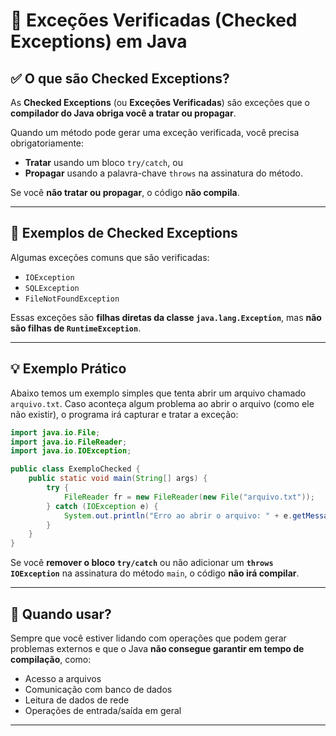 # 📄 Exceções Verificadas (Checked Exceptions) em Java

## ✅ O que são Checked Exceptions?

As **Checked Exceptions** (ou **Exceções Verificadas**) são exceções que o **compilador do Java obriga você a tratar ou propagar**.

Quando um método pode gerar uma exceção verificada, você precisa obrigatoriamente:

- **Tratar** usando um bloco `try/catch`, ou
- **Propagar** usando a palavra-chave `throws` na assinatura do método.

Se você **não tratar ou propagar**, o código **não compila**.

---

## 🚀 Exemplos de Checked Exceptions

Algumas exceções comuns que são verificadas:

- `IOException`
- `SQLException`
- `FileNotFoundException`

Essas exceções são **filhas diretas da classe `java.lang.Exception`**, mas **não são filhas de `RuntimeException`**.

---

## 💡 Exemplo Prático

Abaixo temos um exemplo simples que tenta abrir um arquivo chamado `arquivo.txt`. Caso aconteça algum problema ao abrir o arquivo (como ele não existir), o programa irá capturar e tratar a exceção:

```java
import java.io.File;
import java.io.FileReader;
import java.io.IOException;

public class ExemploChecked {
    public static void main(String[] args) {
        try {
            FileReader fr = new FileReader(new File("arquivo.txt"));
        } catch (IOException e) {
            System.out.println("Erro ao abrir o arquivo: " + e.getMessage());
        }
    }
}
```

Se você **remover o bloco `try/catch`** ou não adicionar um **`throws IOException`** na assinatura do método `main`, o código **não irá compilar**.

---

## 🎯 Quando usar?

Sempre que você estiver lidando com operações que podem gerar problemas externos e que o Java **não consegue garantir em tempo de compilação**, como:

- Acesso a arquivos
- Comunicação com banco de dados
- Leitura de dados de rede
- Operações de entrada/saída em geral

---
